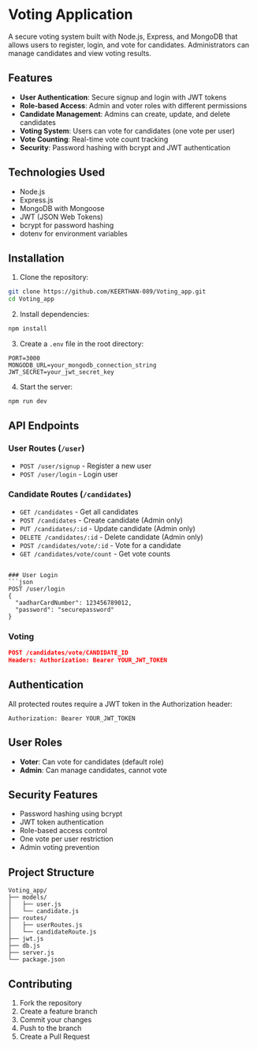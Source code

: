 # Voting Application

A secure voting system built with Node.js, Express, and MongoDB that allows users to register, login, and vote for candidates. Administrators can manage candidates and view voting results.

## Features

- **User Authentication**: Secure signup and login with JWT tokens
- **Role-based Access**: Admin and voter roles with different permissions
- **Candidate Management**: Admins can create, update, and delete candidates
- **Voting System**: Users can vote for candidates (one vote per user)
- **Vote Counting**: Real-time vote count tracking
- **Security**: Password hashing with bcrypt and JWT authentication

## Technologies Used

- Node.js
- Express.js
- MongoDB with Mongoose
- JWT (JSON Web Tokens)
- bcrypt for password hashing
- dotenv for environment variables

## Installation

1. Clone the repository:
```bash
git clone https://github.com/KEERTHAN-089/Voting_app.git
cd Voting_app
```

2. Install dependencies:
```bash
npm install
```

3. Create a `.env` file in the root directory:
```env
PORT=3000
MONGODB_URL=your_mongodb_connection_string
JWT_SECRET=your_jwt_secret_key
```

4. Start the server:
```bash
npm run dev
```

## API Endpoints

### User Routes (`/user`)
- `POST /user/signup` - Register a new user
- `POST /user/login` - Login user

### Candidate Routes (`/candidates`)
- `GET /candidates` - Get all candidates
- `POST /candidates` - Create candidate (Admin only)
- `PUT /candidates/:id` - Update candidate (Admin only)
- `DELETE /candidates/:id` - Delete candidate (Admin only)
- `POST /candidates/vote/:id` - Vote for a candidate
- `GET /candidates/vote/count` - Get vote counts



```

### User Login
```json
POST /user/login
{
  "aadharCardNumber": 123456789012,
  "password": "securepassword"
}
```

### Voting
```json
POST /candidates/vote/CANDIDATE_ID
Headers: Authorization: Bearer YOUR_JWT_TOKEN
```

## Authentication

All protected routes require a JWT token in the Authorization header:
```
Authorization: Bearer YOUR_JWT_TOKEN
```

## User Roles

- **Voter**: Can vote for candidates (default role)
- **Admin**: Can manage candidates, cannot vote

## Security Features

- Password hashing using bcrypt
- JWT token authentication
- Role-based access control
- One vote per user restriction
- Admin voting prevention

## Project Structure

```
Voting_app/
├── models/
│   ├── user.js
│   └── candidate.js
├── routes/
│   ├── userRoutes.js
│   └── candidateRoute.js
├── jwt.js
├── db.js
├── server.js
└── package.json
```

## Contributing

1. Fork the repository
2. Create a feature branch
3. Commit your changes
4. Push to the branch
5. Create a Pull Request

##